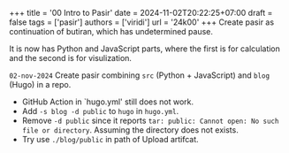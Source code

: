 +++
title = '00 Intro to Pasir'
date = 2024-11-02T20:22:25+07:00
draft = false
tags = ['pasir']
authors = ['viridi']
url = '24k00'
+++
Create pasir as continuation of butiran, which has undetermined pause.

<!--more-->

It is now has Python and JavaScript parts, where the first is for calculation and the second is for visulization.

`02-nov-2024` Create pasir combining `src` (Python + JavaScript) and `blog` (Hugo) in a repo.
  - GitHub Action in `hugo.yml' still does not work.
  - Add `-s blog -d public` to `hugo` in `hugo.yml`.
  - Remove `-d public` since it reports `tar: public: Cannot open: No such file or directory`. Assuming the directory does not exists.
  - Try use `./blog/public` in path of Upload artifcat.
